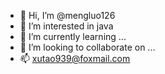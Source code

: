 - 👋 Hi, I’m @mengluo126
- 👀 I’m interested in java
- 🌱 I’m currently learning ...
- 💞️ I’m looking to collaborate on ...
- 📫 xutao939@foxmail.com

<!---
mengluo126/mengluo126 is a ✨ special ✨ repository because its `README.md` (this file) appears on your GitHub profile.
You can click the Preview link to take a look at your changes.
--->
